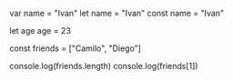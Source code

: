 var name = "Ivan"
let name = "Ivan"
const name = "Ivan"

let age
age = 23

const friends = ["Camilo", "Diego"]

console.log(friends.length)
console.log(friends[1])
